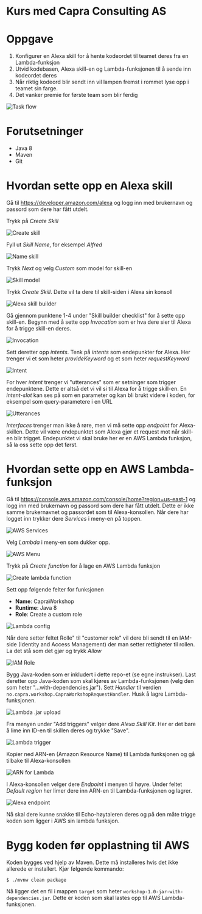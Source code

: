 # Kurs med Capra Consulting AS


# Oppgave

1. Konfigurer en Alexa skill for å hente kodeordet til teamet deres fra en Lambda-funksjon
2. Utvid kodebasen, Alexa skill-en og Lambda-funksjonen til å sende inn kodeordet deres
3. Når riktig kodeord blir sendt inn vil lampen fremst i rommet lyse opp i teamet sin farge.
4. Det vanker premie for første team som blir ferdig

![Task flow](./figs/flow.png)

# Forutsetninger

* Java 8
* Maven
* Git

# Hvordan sette opp en Alexa skill

Gå til https://developer.amazon.com/alexa og logg inn med brukernavn og passord som dere har fått utdelt.

Trykk på *Create Skill*

![Create skill](./figs/create-skill.png)

Fyll ut *Skill Name*, for eksempel *Alfred*

![Name skill](./figs/name-skill.png)

Trykk *Next* og velg *Custom* som model for skill-en

![Skill model](./figs/skill-model.png)

Trykk *Create Skill*. Dette vil ta dere til skill-siden i Alexa sin konsoll

![Alexa skill builder](./figs/skill-builder-checklist.png)

Gå gjennom punktene 1-4 under "Skill builder checklist" for å sette opp skill-en. Begynn med å sette opp *Invocation* som er hva dere sier til Alexa for å trigge skill-en deres.

![Invocation](./figs/invocation-name.png)

Sett deretter opp *intents*. Tenk på *intents* som endepunkter for Alexa. Her trenger vi et som heter *provideKeyword* og et som heter *requestKeyword*

![Intent](./figs/intent.png)

For hver *intent* trenger vi "utterances" som er setninger som trigger endepunktene. Dette er altså det vi vil si til Alexa for å trigge skill-en. En *intent-slot* kan ses på som en parameter og kan bli brukt videre i koden, for eksempel som query-parametere i en URL

![Utterances](./figs/utterances.png)

*Interfaces* trenger man ikke å røre, men vi må sette opp *endpoint* for Alexa-skillen. Dette vil være endepunktet som Alexa gjør et request mot når skill-en blir trigget. Endepunktet vi skal bruke her er en AWS Lambda funksjon, så la oss sette opp det først.

# Hvordan sette opp en AWS Lambda-funksjon

Gå til https://console.aws.amazon.com/console/home?region=us-east-1 og logg inn med brukernavn og passord som dere har fått utdelt. Dette er ikke samme brukernavnet og passordet som til Alexa-konsollen. Når dere har logget inn trykker dere *Services* i meny-en på toppen.

![AWS Services](./figs/services.png)

Velg *Lambda* i meny-en som dukker opp.

![AWS Menu](./figs/lambda.png)

Trykk på *Create function* for å lage en AWS Lambda funksjon

![Create lambda function](./figs/create-lambda-function.png)


Sett opp følgende felter for funksjonen
* **Name**: CapraWorkshop
* **Runtime**: Java 8
* **Role**: Create a custom role
  
![Lambda config](./figs/lambda-config.png)
  
Når dere setter feltet Rolle" til "customer role" vil dere bli sendt til en IAM-side (Identity and Access Management) der man setter rettigheter til rollen. La det stå som det gjør og trykk *Allow*

![IAM Role](./figs/iam-role.png)

Bygg Java-koden som er inkludert i dette repo-et (se egne instrukser). Last deretter opp Java-koden som skal kjøres av Lambda-funksjonen (velg den som heter "...with-dependencies.jar").
Sett *Handler* til verdien `no.capra.workshop.CapraWorkshopRequestHandler`. Husk å lagre Lambda-funksjonen.

![Lambda .jar upload](./figs/upload-jar.png)

Fra menyen under "Add triggers" velger dere *Alexa Skill Kit*. Her er det bare å lime inn ID-en til skillen deres og trykke "Save".

![Lambda trigger](./figs/configure-alexa-skill.png)

Kopier ned ARN-en (Amazon Resource Name) til Lambda funksjonen og gå tilbake til Alexa-konsollen

![ARN for Lambda](./figs/find-arn.png)

I Alexa-konsollen velger dere *Endpoint* i menyen til høyre. Under feltet *Default region* her limer dere inn ARN-en til Lambda-funksjonen og lagrer.

![Alexa endpoint](./figs/set-endpoint.png)

Nå skal dere kunne snakke til Echo-høytaleren deres og på den måte trigge koden som ligger i AWS sin lambda funksjon. 

# Bygg koden før opplastning til AWS

Koden bygges ved hjelp av Maven. Dette må installeres hvis det ikke allerede er installert.
Kjør følgende kommando:

```
$ ./mvnw clean package
```

Nå ligger det en fil i mappen `target` som heter `workshop-1.0-jar-with-dependencies.jar`. Dette er koden som skal lastes opp til AWS Lambda-funksjonen.
